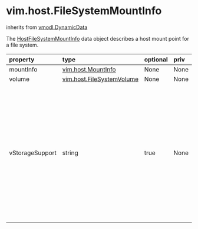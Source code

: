 vim.host.FileSystemMountInfo
============================
inherits from [vmodl.DynamicData](docs/vmodl.DynamicData.md)


The <a href="vim.host.FileSystemMountInfo.md">HostFileSystemMountInfo</a> data object describes   a host mount point for a file system.

| property | type | optional | priv | desc |
|:---------|:-----|:---------|:-----|:-----|
| mountInfo | [vim.host.MountInfo](vim.host.MountInfo.md "vim.host.MountInfo") | None | None | Information about the mount point. |
| volume | [vim.host.FileSystemVolume](vim.host.FileSystemVolume.md "vim.host.FileSystemVolume") | None | None | Information about the mounted volume. |
| vStorageSupport | string | true | None | vStorage hardware acceleration support status. This property   represents the volume's capability for storage acceleration.   See <a href="vim.host.FileSystemMountInfo.VStorageSupportStatus.md">FileSystemMountInfoVStorageSupportStatus</a> for valid   values.   <p>   If the ESX Server supports hardware acceleration, the Server   can offload specific virtual machine management operations   to a storage device with the hardware acceleration feature.   With hardware assistance, the host performs storage operations   faster and consumes less CPU, memory, and storage fabric bandwidth.   <p>   For vSphere 4.0 or earlier hosts, this value will be unset. |


